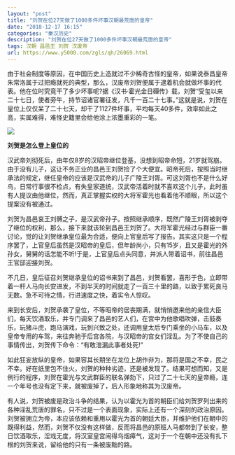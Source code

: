 ```yaml
---
layout: "post"
title: "刘贺在位27天做了1000多件坏事汉朝最荒唐的皇帝"
date: "2018-12-17 16:15"
categories: "秦汉历史"
description: "刘贺在位27天做了1000多件坏事汉朝最荒唐的皇帝"
tags: 汉朝 昌邑王 刘贺 汉废帝
url: https://www.y5000.com/zgls/qh/26069.html
---
```






由于社会制度等原因，在中国历史上造就过不少稀奇古怪的皇帝，如果说泰昌皇帝朱常洛属于过把瘾就死的典型，那么，汉废帝刘贺便属于逮着机会就做坏事的代表。他在位时究竟干了多少坏事呢?据《汉书·霍光金日磾传》载，刘贺“受玺以来二十七日，使者旁午，持节诏诸官署征发，凡千一百二十七事。”这就是说，刘贺在皇位上仅仅呆了二十七天，却干了1127件坏事，平均每天40多件，效率如此之高，实属难得，难怪史籍里会给他涂上浓墨重彩的一笔。

![](https://img.y5000.com/uploads/allimg/171023/8-1G023114116255.jpg)

**刘贺是怎么登上皇位的**

汉武帝刘彻死后，由年仅8岁的汉昭帝继位登基，没想到昭帝命短，21岁就驾崩。由于没有儿子，这让不务正业的昌邑王刘贺捡了个大便宜。昭帝死后，按照当时继承法的规定，继任皇帝的应该是汉武帝的儿子广陵王刘胥。可这刘胥也不是什么好鸟，日常行事很不检点，有失皇家道统，汉武帝活着时就不喜欢这个儿子，此时虽有人提议由他继位，然而，真正掌握实权的大将军霍光也看着他不顺眼，所以这个提案没有被通过。

刘贺为昌邑哀王刘髆之子，是汉武帝孙子。按照继承顺序，既然广陵王刘胥被剥夺了继位的权利，那么，接下来就该轮到昌邑王刘贺了。大将军霍光经过与群臣一番讨论，觉的让刘贺继承皇位最为合适，便向上官皇后写了报告。其实这只是一个程序罢了，上官皇后虽然是汉昭帝的皇后，但年龄尚小，只有15岁，且又是霍光的外孙女，舅舅的话怎能不听!于是，上官皇后点头同意，并派人带着诏书，前往昌邑王官邸迎接刘贺。

不几日，皇后征召刘贺继承皇位的诏书来到了昌邑，刘贺看罢，喜形于色，立即带着一杆人马向长安进发，不到半天的时间就走了一百三十里的路，以致于累死良马无数。急不可待之情，行进速度之快，着实令人惊叹。

来到长安后，刘贺承袭了皇位，不等昭帝的居丧期满，就悄悄邀来他的亲信大臣们，每天饮酒取乐，并专门调来了昌邑的艺人们，在宫中为他歌唱吹弹，击鼓奏乐，玩猪斗虎，跑马演戏，玩到兴致之处，还调用皇太后专门乘坐的小马车，以及皇帝专用的车驾，来往奔驰于后宫各院，与汉昭帝的宫女们淫乱。为了不使自己的事情传出，刘贺传下命令：“有敢泄漏此事者处死!”

如此狂妄放纵的皇帝，如果容其长期坐在龙位上胡作非为，那将是国之不幸，民之不幸。好在纸里包不住火，刘贺的种种劣迹，还是被发现了。结果可想而知，又是例行的程序，刘贺在霍光与文武群臣的联名弹劾下，只过了二十七天的皇帝瘾，连一个年号也没有定下来，就被废掉了，后人形象地称其为汉废帝。

有人说，刘贺被废是政治斗争的结果，认为以霍光为首的朝臣们给刘贺罗列出来的各种淫乱荒唐的罪名，只不过是一个表面现象，实际上还有一个深刻的政治原因。刘贺被拥立为帝，本应该依赖和重用以霍光为首的朝廷大臣，并维护他们在朝中的既得利益，然而，刘贺不仅没有这样做，反而将昌邑的原班人马都带到了长安，整日饮酒取乐，淫戏无度，将汉室皇宫闹得乌烟瘴气，这对于一个在朝中还没有扎下根的刘贺来说，留给他的只有一条被废黜的路。
